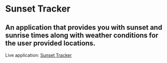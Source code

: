 # Sunset Tracker
## An application that provides you with sunset and sunrise times along with weather conditions for the user provided locations.

Live application: [Sunset Tracker](https://sunset-tracker.herokuapp.com/)

